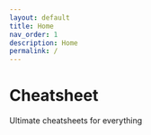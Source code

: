 ```yaml
---
layout: default
title: Home
nav_order: 1
description: Home
permalink: /
---
```


# Cheatsheet
Ultimate cheatsheets for everything
